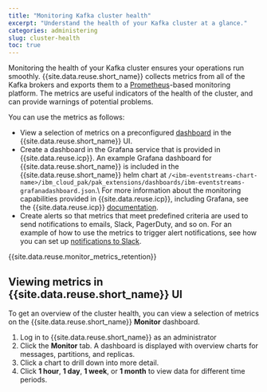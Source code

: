 ```yaml
---
title: "Monitoring Kafka cluster health"
excerpt: "Understand the health of your Kafka cluster at a glance."
categories: administering
slug: cluster-health
toc: true
---
```


Monitoring the health of your Kafka cluster ensures your operations run smoothly. {{site.data.reuse.short_name}} collects metrics from all of the Kafka brokers and exports them to a [Prometheus](https://prometheus.io/docs/introduction/overview/)-based monitoring platform. The metrics are useful indicators of the health of the cluster, and can provide warnings of potential problems.

You can use the metrics as follows:
- View a selection of metrics on a preconfigured [dashboard](#dashboard-in-event-streams-ui) in the {{site.data.reuse.short_name}} UI.
- Create a dashboard in the Grafana service that is provided in {{site.data.reuse.icp}}. An example Grafana dashboard for {{site.data.reuse.short_name}} is included in the {{site.data.reuse.short_name}} helm chart at `/<ibm-eventstreams-chart-name>/ibm_cloud_pak/pak_extensions/dashboards/ibm-eventstreams-grafanadashboard.json`.\\
   For more information about the monitoring capabilities provided in {{site.data.reuse.icp}}, including Grafana, see the {{site.data.reuse.icp}} [documentation](https://www.ibm.com/support/knowledgecenter/SSBS6K_3.1.2/manage_metrics/monitoring_service.html).
- Create alerts so that metrics that meet predefined criteria are used to send notifications to emails, Slack, PagerDuty, and so on. For an example of how to use the metrics to trigger alert notifications, see how you can set up [notifications to Slack](../../tutorials/monitoring-alerts/).

{{site.data.reuse.monitor_metrics_retention}}

## Viewing metrics in {{site.data.reuse.short_name}} UI

To get an overview of the cluster health, you can view a selection of metrics on the {{site.data.reuse.short_name}} **Monitor** dashboard.

1. Log in to {{site.data.reuse.short_name}} as an administrator
2. Click the **Monitor** tab. A dashboard is displayed with overview charts for messages, partitions, and replicas.
3. Click a chart to drill down into more detail.
4. Click **1 hour**, **1 day**, **1 week**, or **1 month** to view data for different time periods.
